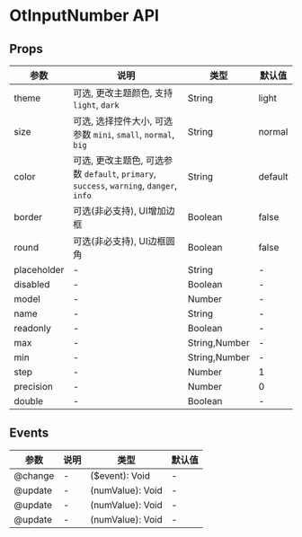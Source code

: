 # OtInputNumber API

## Props

| 参数 | 说明 | 类型 | 默认值 |
| --- | --- | --- | --- |
| theme | 可选, 更改主题颜色, 支持 `light`, `dark` | String | light |
| size | 可选, 选择控件大小, 可选参数 `mini`, `small`, `normal`, `big` | String | normal |
| color | 可选, 更改主题色, 可选参数 `default`, `primary`, `success`, `warning`, `danger`, `info` | String | default |
| border | 可选(非必支持), UI增加边框 | Boolean | false |
| round | 可选(非必支持), UI边框圆角 | Boolean | false |
| placeholder | - | String | - |
| disabled | - | Boolean | - |
| model | - | Number | - |
| name | - | String | - |
| readonly | - | Boolean | - |
| max | - | String,Number | - |
| min | - | String,Number | - |
| step | - | Number | 1 |
| precision | - | Number | 0 |
| double | - | Boolean | - |

## Events

| 参数 | 说明 | 类型 | 默认值 |
| --- | --- | --- | --- |
| @change | - | ($event): Void | - |
| @update | - | (numValue): Void | - |
| @update | - | (numValue): Void | - |
| @update | - | (numValue): Void | - |

